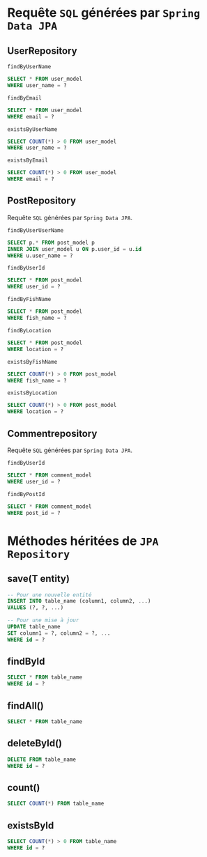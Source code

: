 # Requête `SQL` générées par `Spring Data JPA`

## UserRepository
`findByUserName`
```sql
SELECT * FROM user_model
WHERE user_name = ?
```

`findByEmail`
```sql
SELECT * FROM user_model
WHERE email = ?
```

`existsByUserName`
```sql
SELECT COUNT(*) > 0 FROM user_model 
WHERE user_name = ?
```

`existsByEmail`
```sql
SELECT COUNT(*) > 0 FROM user_model 
WHERE email = ?
```

## PostRepository
Requête `SQL` générées par `Spring Data JPA`.

`findByUserUserName`
```sql
SELECT p.* FROM post_model p 
INNER JOIN user_model u ON p.user_id = u.id 
WHERE u.user_name = ?
```

`findByUserId`
```sql
SELECT * FROM post_model 
WHERE user_id = ?
```

`findByFishName`
```sql
SELECT * FROM post_model 
WHERE fish_name = ?
```

`findByLocation`
```sql
SELECT * FROM post_model 
WHERE location = ?
```

`existsByFishName`
```sql
SELECT COUNT(*) > 0 FROM post_model 
WHERE fish_name = ?
```

`existsByLocation`
```sql
SELECT COUNT(*) > 0 FROM post_model 
WHERE location = ?
```

## Commentrepository
Requête `SQL` générées par `Spring Data JPA`.

`findByUserId`
```sql
SELECT * FROM comment_model 
WHERE user_id = ?
```

`findByPostId`
```sql
SELECT * FROM comment_model 
WHERE post_id = ?
```

# Méthodes héritées de `JPA Repository`

## save(T entity)
```sql
-- Pour une nouvelle entité
INSERT INTO table_name (column1, column2, ...) 
VALUES (?, ?, ...)

-- Pour une mise à jour
UPDATE table_name 
SET column1 = ?, column2 = ?, ... 
WHERE id = ?
```

## findById
```sql
SELECT * FROM table_name 
WHERE id = ?
```

## findAll()
```sql
SELECT * FROM table_name
```

## deleteById()
```sql
DELETE FROM table_name 
WHERE id = ?
```

## count()
```sql
SELECT COUNT(*) FROM table_name
```

## existsById
```sql
SELECT COUNT(*) > 0 FROM table_name 
WHERE id = ?
```
